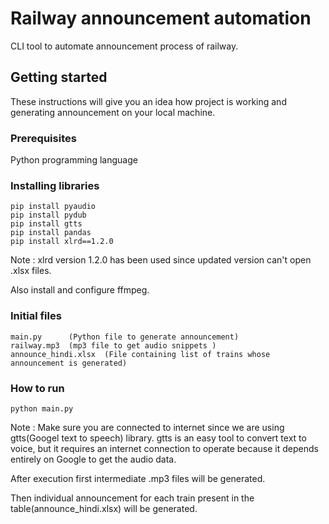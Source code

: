 # Railway announcement automation
CLI tool to automate announcement process of railway.

## Getting started
These instructions will give you an idea how project is working and generating announcement on your local machine. 

### Prerequisites
Python programming language

### Installing libraries

```
pip install pyaudio
pip install pydub
pip install gtts
pip install pandas
pip install xlrd==1.2.0
```
Note : xlrd version 1.2.0 has been used since updated version can't open .xlsx files.

Also install and configure ffmpeg.

### Initial files
```
main.py      (Python file to generate announcement)
railway.mp3  (mp3 file to get audio snippets )
announce_hindi.xlsx  (File containing list of trains whose announcement is generated)
```

### How to run
```
python main.py
```

Note : Make sure you are connected to internet since we are using gtts(Googel text to speech) library.
gtts is an easy tool to convert text to voice, but it requires an internet connection to operate because it depends entirely on Google to get the audio data.

After execution first intermediate .mp3 files will be generated.

Then individual announcement for each train present in the table(announce_hindi.xlsx) will be generated.
